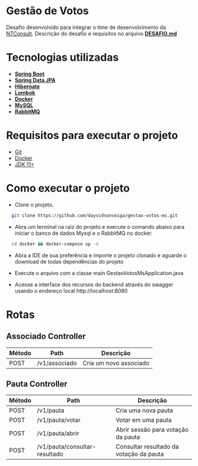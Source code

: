 ﻿
# Gestão de Votos
Desafio desenvolvido para integrar o time de desenvolvimento da [NTConsult](https://ntconsult.com.br/). Descrição do desafio e requisitos no arquivo **[DESAFIO.md](https://github.com/dayvidsonveiga/gestao-votos-ms/blob/main/DESAFIO.md)**

# Tecnologias utilizadas

- **[Spring Boot](https://spring.io/projects/spring-boot)**
- **[Spring Data JPA](https://spring.io/projects/spring-data-jpa#overview)** 
- **[Hibernate](https://hibernate.org/orm/)**
- **[Lombok](https://projectlombok.org/)**
- **[Docker](https://www.docker.com/)**
- **[MySQL](https://www.mysql.com/)**
- **[RabbitMQ](https://www.rabbitmq.com/)**

# Requisitos para executar o projeto
- [Git](https://git-scm.com/)
- [Docker](https://www.docker.com/)
- [JDK 11+](https://www.oracle.com/br/java/technologies/javase/jdk11-archive-downloads.html)

# Como executar o projeto
- Clone o projeto.
```bash
  git clone https://github.com/dayvidsonveiga/gestao-votos-ms.git
```
- Abra um terminal na raiz do projeto e execute o comando abaixo para iniciar o banco de dados Mysql e o RabbitMQ no docker.
```bash
  cd docker && docker-compose up -d
```
- Abra a IDE de sua preferência e importe o projeto clonado e aguarde o download de todas dependências do projeto

- Execute o arquivo com a classe main GestaoVotosMsApplication.java

- Acesse a interface dos recursos do backend através do swagger usando o endereço local http://localhost:8080


# Rotas
## Associado Controller
| Método  | Path  | Descrição  |
| ------------ | ------------ | ------------ |
| POST  |  /v1/associado | Cria um novo associado |


## Pauta Controller
| Método  | Path  | Descrição  |
| ------------ | ------------ | ------------ |
| POST  |  /v1/pauta | Cria uma nova pauta |
| POST  |  /v1/pauta/votar | Votar em uma pauta |
| POST  |  /v1/pauta/abrir | Abrir sessão para votação da pauta |
| POST  |  /v1/pauta/consultar-resultado | Consultar resultado da votação da pauta |